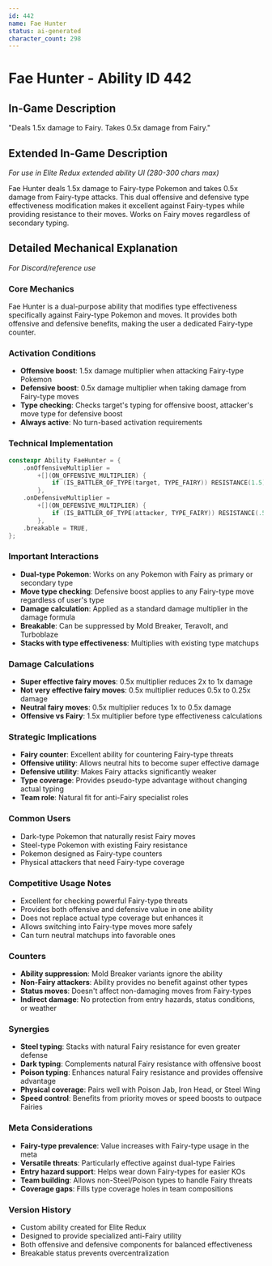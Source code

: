 ```yaml
---
id: 442
name: Fae Hunter
status: ai-generated
character_count: 298
---
```


# Fae Hunter - Ability ID 442

## In-Game Description
"Deals 1.5x damage to Fairy. Takes 0.5x damage from Fairy."

## Extended In-Game Description
*For use in Elite Redux extended ability UI (280-300 chars max)*

Fae Hunter deals 1.5x damage to Fairy-type Pokemon and takes 0.5x damage from Fairy-type attacks. This dual offensive and defensive type effectiveness modification makes it excellent against Fairy-types while providing resistance to their moves. Works on Fairy moves regardless of secondary typing.

## Detailed Mechanical Explanation
*For Discord/reference use*

### Core Mechanics
Fae Hunter is a dual-purpose ability that modifies type effectiveness specifically against Fairy-type Pokemon and moves. It provides both offensive and defensive benefits, making the user a dedicated Fairy-type counter.

### Activation Conditions
- **Offensive boost**: 1.5x damage multiplier when attacking Fairy-type Pokemon
- **Defensive boost**: 0.5x damage multiplier when taking damage from Fairy-type moves
- **Type checking**: Checks target's typing for offensive boost, attacker's move type for defensive boost
- **Always active**: No turn-based activation requirements

### Technical Implementation
```c
constexpr Ability FaeHunter = {
    .onOffensiveMultiplier =
        +[](ON_OFFENSIVE_MULTIPLIER) {
            if (IS_BATTLER_OF_TYPE(target, TYPE_FAIRY)) RESISTANCE(1.5);
        },
    .onDefensiveMultiplier =
        +[](ON_DEFENSIVE_MULTIPLIER) {
            if (IS_BATTLER_OF_TYPE(attacker, TYPE_FAIRY)) RESISTANCE(.5);
        },
    .breakable = TRUE,
};
```

### Important Interactions
- **Dual-type Pokemon**: Works on any Pokemon with Fairy as primary or secondary type
- **Move type checking**: Defensive boost applies to any Fairy-type move regardless of user's type
- **Damage calculation**: Applied as a standard damage multiplier in the damage formula
- **Breakable**: Can be suppressed by Mold Breaker, Teravolt, and Turboblaze
- **Stacks with type effectiveness**: Multiplies with existing type matchups

### Damage Calculations
- **Super effective fairy moves**: 0.5x multiplier reduces 2x to 1x damage
- **Not very effective fairy moves**: 0.5x multiplier reduces 0.5x to 0.25x damage
- **Neutral fairy moves**: 0.5x multiplier reduces 1x to 0.5x damage
- **Offensive vs Fairy**: 1.5x multiplier before type effectiveness calculations

### Strategic Implications
- **Fairy counter**: Excellent ability for countering Fairy-type threats
- **Offensive utility**: Allows neutral hits to become super effective damage
- **Defensive utility**: Makes Fairy attacks significantly weaker
- **Type coverage**: Provides pseudo-type advantage without changing actual typing
- **Team role**: Natural fit for anti-Fairy specialist roles

### Common Users
- Dark-type Pokemon that naturally resist Fairy moves
- Steel-type Pokemon with existing Fairy resistance
- Pokemon designed as Fairy-type counters
- Physical attackers that need Fairy-type coverage

### Competitive Usage Notes
- Excellent for checking powerful Fairy-type threats
- Provides both offensive and defensive value in one ability
- Does not replace actual type coverage but enhances it
- Allows switching into Fairy-type moves more safely
- Can turn neutral matchups into favorable ones

### Counters
- **Ability suppression**: Mold Breaker variants ignore the ability
- **Non-Fairy attackers**: Ability provides no benefit against other types
- **Status moves**: Doesn't affect non-damaging moves from Fairy-types
- **Indirect damage**: No protection from entry hazards, status conditions, or weather

### Synergies
- **Steel typing**: Stacks with natural Fairy resistance for even greater defense
- **Dark typing**: Complements natural Fairy resistance with offensive boost
- **Poison typing**: Enhances natural Fairy resistance and provides offensive advantage  
- **Physical coverage**: Pairs well with Poison Jab, Iron Head, or Steel Wing
- **Speed control**: Benefits from priority moves or speed boosts to outpace Fairies

### Meta Considerations
- **Fairy-type prevalence**: Value increases with Fairy-type usage in the meta
- **Versatile threats**: Particularly effective against dual-type Fairies
- **Entry hazard support**: Helps wear down Fairy-types for easier KOs
- **Team building**: Allows non-Steel/Poison types to handle Fairy threats
- **Coverage gaps**: Fills type coverage holes in team compositions

### Version History
- Custom ability created for Elite Redux
- Designed to provide specialized anti-Fairy utility
- Both offensive and defensive components for balanced effectiveness
- Breakable status prevents overcentralization